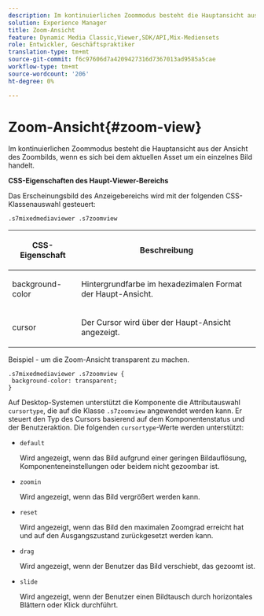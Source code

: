 ```yaml
---
description: Im kontinuierlichen Zoommodus besteht die Hauptansicht aus der Ansicht des Zoombilds, wenn es sich bei dem aktuellen Asset um ein einzelnes Bild handelt.
solution: Experience Manager
title: Zoom-Ansicht
feature: Dynamic Media Classic,Viewer,SDK/API,Mix-Mediensets
role: Entwickler, Geschäftspraktiker
translation-type: tm+mt
source-git-commit: f6c97606d7a4209427316d7367013ad9585a5cae
workflow-type: tm+mt
source-wordcount: '206'
ht-degree: 0%

---
```



# Zoom-Ansicht{#zoom-view}

Im kontinuierlichen Zoommodus besteht die Hauptansicht aus der Ansicht des Zoombilds, wenn es sich bei dem aktuellen Asset um ein einzelnes Bild handelt.

<!--<a id="section_061E550C1C1D4DB2BD663A898895B38C"></a>-->

**CSS-Eigenschaften des Haupt-Viewer-Bereichs**

Das Erscheinungsbild des Anzeigebereichs wird mit der folgenden CSS-Klassenauswahl gesteuert:

```
.s7mixedmediaviewer .s7zoomview
```

<table id="table_94EE3F5BBE4547C0B4943471CEE7EDE4"> 
 <thead> 
  <tr> 
   <th colname="col1" class="entry"> <p> CSS-Eigenschaft </p> </th> 
   <th colname="col2" class="entry"> <p>Beschreibung </p> </th> 
  </tr> 
 </thead>
 <tbody> 
  <tr> 
   <td colname="col1"> <p> <span class="codeph"> background-color  </span> </p> </td> 
   <td colname="col2"> <p> Hintergrundfarbe im hexadezimalen Format der Haupt-Ansicht. </p> </td> 
  </tr> 
  <tr> 
   <td colname="col1"> <p> <span class="codeph"> cursor  </span> </p> </td> 
   <td colname="col2"> <p>Der Cursor wird über der Haupt-Ansicht angezeigt. </p> </td> 
  </tr> 
 </tbody> 
</table>

Beispiel - um die Zoom-Ansicht transparent zu machen.

```
.s7mixedmediaviewer .s7zoomview { 
 background-color: transparent; 
}
```

Auf Desktop-Systemen unterstützt die Komponente die Attributauswahl `cursortype`, die auf die Klasse `.s7zoomview` angewendet werden kann. Er steuert den Typ des Cursors basierend auf dem Komponentenstatus und der Benutzeraktion. Die folgenden `cursortype`-Werte werden unterstützt:

* `default`

   Wird angezeigt, wenn das Bild aufgrund einer geringen Bildauflösung, Komponenteneinstellungen oder beidem nicht gezoombar ist.

* `zoomin`

   Wird angezeigt, wenn das Bild vergrößert werden kann.

* `reset`

   Wird angezeigt, wenn das Bild den maximalen Zoomgrad erreicht hat und auf den Ausgangszustand zurückgesetzt werden kann.

* `drag`

   Wird angezeigt, wenn der Benutzer das Bild verschiebt, das gezoomt ist.

* `slide`

   Wird angezeigt, wenn der Benutzer einen Bildtausch durch horizontales Blättern oder Klick durchführt.

